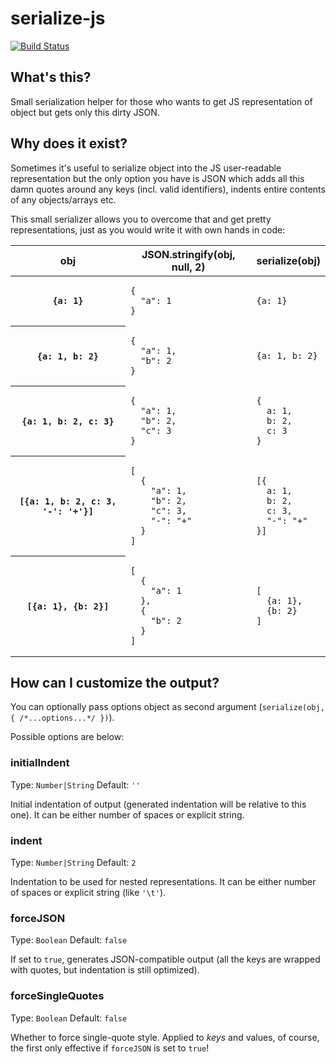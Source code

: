 serialize-js
============

[![Build Status](https://travis-ci.org/RReverser/serialize-js.svg)](https://travis-ci.org/RReverser/serialize-js)

## What's this?

Small serialization helper for those who wants to get JS representation of object but gets only this dirty JSON.

## Why does it exist?

Sometimes it's useful to serialize object into the JS user-readable representation but the only option you have is JSON which adds all this damn quotes around any keys (incl. valid identifiers), indents entire contents of any objects/arrays etc.

This small serializer allows you to overcome that and get pretty representations, just as you would write it with own hands in code:

<table>
<thead>
<tr><th>obj</th><th>JSON.stringify(obj, null, 2)</th><th>serialize(obj)</th></tr>
</thead>
<tbody>

<tr><th><pre><code>{a: 1}</code></pre></th><td><pre><code>{
  "a": 1
}</code></pre></td><td><pre><code>{a: 1}</code></pre></td></tr>

<tr><th><pre><code>{a: 1, b: 2}</code></pre></th><td><pre><code>{
  "a": 1,
  "b": 2
}</code></pre></td><td><pre><code>{a: 1, b: 2}</code></pre></td></tr>

<tr><th><pre><code>{a: 1, b: 2, c: 3}</code></pre></th><td><pre><code>{
  "a": 1,
  "b": 2,
  "c": 3
}</code></pre></td><td><pre><code>{
  a: 1,
  b: 2,
  c: 3
}</code></pre></td></tr>

<tr><th><pre><code>[{a: 1, b: 2, c: 3, '-': '+'}]</code></pre></th><td><pre><code>[
  {
    "a": 1,
    "b": 2,
    "c": 3,
    "-": "+"
  }
]</code></pre></td><td><pre><code>[{
  a: 1,
  b: 2,
  c: 3,
  "-": "+"
}]</code></pre></td></tr>

<tr><th><pre><code>[{a: 1}, {b: 2}]</code></pre></th><td><pre><code>[
  {
    "a": 1
  },
  {
    "b": 2
  }
]</code></pre></td><td><pre><code>[
  {a: 1},
  {b: 2}
]</code></pre></td></tr>

</tbody>
</table>

## How can I customize the output?

You can optionally pass options object as second argument (`serialize(obj, { /*...options...*/ })`).

Possible options are below:

### initialIndent
Type: `Number|String`
Default: `''`

Initial indentation of output (generated indentation will be relative to this one). It can be either number of spaces or explicit string.

### indent
Type: `Number|String`
Default: `2`

Indentation to be used for nested representations. It can be either number of spaces or explicit string (like `'\t'`).

### forceJSON
Type: `Boolean`
Default: `false`

If set to `true`, generates JSON-compatible output (all the keys are wrapped with quotes, but indentation is still optimized).

### forceSingleQuotes 
Type: `Boolean`
Default: `false`

Whether to force single-quote style. Applied to _keys_ and values, of course, the first only effective if `forceJSON` is set to `true`!
